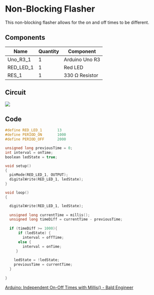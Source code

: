 # Non-Blocking Flasher

This non-blocking flasher allows for the on and off times to be different.

## Components
| Name      | Quantity | Component      |
| --------- | -------- | -------------- |
| Uno_R3_1  | 1        | Arduino Uno R3 |
| RED_LED_1 | 1        | Red LED        |
| RES_1     | 1        | 330 Ω Resistor |


## Circuit

![](CleanShot%202024-07-29%20at%2020.35.18@2x.png)

## Code

```cpp
#define RED_LED_1		13
#define PERIOD_ON		1000
#define PERIOD_OFF		2000

unsigned long previousTime = 0;
int interval = onTime;
boolean ledState = true;

void setup()
{
  pinMode(RED_LED_1, OUTPUT);
  digitalWrite(RED_LED_1, ledState);
}

void loop()
{

  digitalWrite(RED_LED_1, ledState);
  
  unsigned long currentTime = millis();
  unsigned long timeDiff = currentTime - previousTime;
  
  if (timeDiff >= 1000){
      if (ledState) {
        interval = offTime;
      else {
        interval = onTime;
     }
  
    ledState = !ledState;
    previousTime = currentTime;
  }
  
}
```


[Arduino: Independent On-Off Times with Millis() - Bald Engineer](https://www.baldengineer.com/millis-ind-on-off-times.html)

